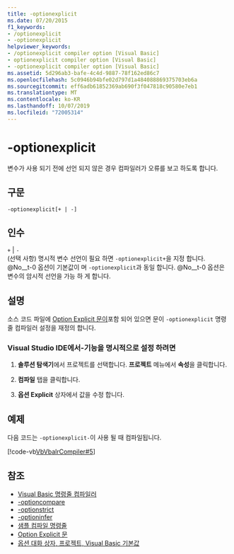 ```yaml
---
title: -optionexplicit
ms.date: 07/20/2015
f1_keywords:
- /optionexplicit
- -optionexplicit
helpviewer_keywords:
- /optionexplicit compiler option [Visual Basic]
- optionexplicit compiler option [Visual Basic]
- -optionexplicit compiler option [Visual Basic]
ms.assetid: 5d296ab3-bafe-4c4d-9887-78f162ed86c7
ms.openlocfilehash: 5c0946b94bfe02d797d1a484088869375703eb6a
ms.sourcegitcommit: eff6adb61852369ab690f3f047818c90580e7eb1
ms.translationtype: MT
ms.contentlocale: ko-KR
ms.lasthandoff: 10/07/2019
ms.locfileid: "72005314"
---
```

# <a name="-optionexplicit"></a>-optionexplicit
변수가 사용 되기 전에 선언 되지 않은 경우 컴파일러가 오류를 보고 하도록 합니다.  
  
## <a name="syntax"></a>구문  
  
```console  
-optionexplicit[+ | -]  
```  
  
## <a name="arguments"></a>인수  
 `+` &#124; `-`  
 (선택 사항) 명시적 변수 선언이 필요 하면 `-optionexplicit+`을 지정 합니다. @No__t-0 옵션이 기본값이 며 `-optionexplicit`과 동일 합니다. @No__t-0 옵션은 변수의 암시적 선언을 가능 하 게 합니다.  
  
## <a name="remarks"></a>설명  
 소스 코드 파일에 [Option Explicit 문이](../../../visual-basic/language-reference/statements/option-explicit-statement.md)포함 되어 있으면 문이 `-optionexplicit` 명령줄 컴파일러 설정을 재정의 합니다.  
  
### <a name="to-set--optionexplicit-in-the-visual-studio-ide"></a>Visual Studio IDE에서-기능을 명시적으로 설정 하려면  
  
1. **솔루션 탐색기**에서 프로젝트를 선택합니다. **프로젝트** 메뉴에서 **속성**을 클릭합니다.   
  
2. **컴파일** 탭을 클릭합니다.  
  
3. **옵션 Explicit** 상자에서 값을 수정 합니다.  
  
## <a name="example"></a>예제  
 다음 코드는 `-optionexplicit-`이 사용 될 때 컴파일됩니다.  
  
 [!code-vb[VbVbalrCompiler#5](~/samples/snippets/visualbasic/VS_Snippets_VBCSharp/VbVbalrCompiler/VB/OptionExplicitOff.vb#5)]  
  
## <a name="see-also"></a>참조

- [Visual Basic 명령줄 컴파일러](../../../visual-basic/reference/command-line-compiler/index.md)
- [-optioncompare](../../../visual-basic/reference/command-line-compiler/optioncompare.md)
- [-optionstrict](../../../visual-basic/reference/command-line-compiler/optionstrict.md)
- [-optioninfer](../../../visual-basic/reference/command-line-compiler/optioninfer.md)
- [샘플 컴파일 명령줄](../../../visual-basic/reference/command-line-compiler/sample-compilation-command-lines.md)
- [Option Explicit 문](../../../visual-basic/language-reference/statements/option-explicit-statement.md)
- [옵션 대화 상자, 프로젝트, Visual Basic 기본값](/visualstudio/ide/reference/visual-basic-defaults-projects-options-dialog-box)
